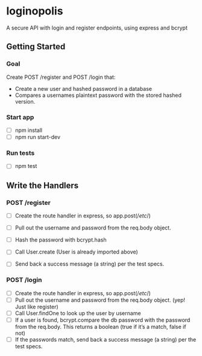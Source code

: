 # loginopolis
A secure API with login and register endpoints, using express and bcrypt

## Getting Started
### Goal
Create POST /register and POST /login that:
* Create a new user and hashed password in a database
* Compares a usernames plaintext password with the stored hashed version.


### Start app
- [ ] npm install
- [ ] npm run start-dev

### Run tests
- [ ] npm test

## Write the Handlers
### POST /register
- [ ] Create the route handler in express, so app.post(/*etc*/)
- [ ] Pull out the username and password from the req.body object.
- [ ] Hash the password with bcrypt.hash
- [ ] Call User.create (User is already imported above)
- [ ] Send back a success message (a string) per the test specs.


### POST /login
- [ ] Create the route handler in express, so app.post(/*etc*/)
- [ ] Pull out the username and password from the req.body object. (yep! Just like register)
- [ ] Call User.findOne to look up the user by username
- [ ] If a user is found, bcrypt.compare the db password with the password from the req.body. This returns a boolean (true if it’s a match, false if not)
- [ ] If the passwords match, send back a success message (a string) per the test specs.